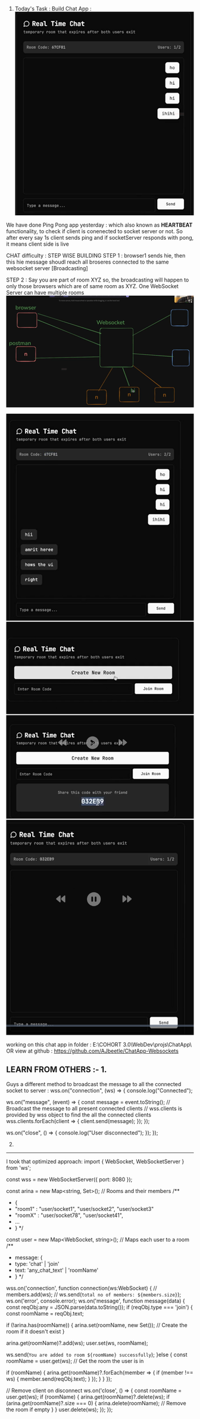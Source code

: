 1. Today's Task : Build Chat App : ![alt text](image.png)

We have done Ping Pong app yesterday : which also known as __HEARTBEAT__ functionality, to check if client is conenected to socket server or not. So after every say 1s client sends ping and if socketServer responds with pong, it means client side is live


CHAT difficulty : STEP WISE BUILDING
STEP 1 :  browser1 sends hie, then this hie message shoudl reach all broseres connected to the same websocket server [Broadcasting]

STEP 2 : Say you are part of room XYZ so, the broadcasting will happen to only those browsers which are of same room as XYZ. One WebSocket Server can have multiple rooms ![rooms in ws](image-5.png)

![UI_1](image-1.png)
![UI_2](image-2.png)
![UI_3](image-3.png)
![UI_4](image-4.png)

working on this chat app in folder : E:\COHORT 3.0\WebDev\projs\ChatApp\  OR view at github : https://github.com/AJbeetle/ChatApp-Websockets 



LEARN FROM OTHERS :-
1.
----------------------------------------------------------------------------------------------------
Guys a different method to broadcast the message to all the connected socket to server :
wss.on("connection", (ws) => {
console.log("Connected");

ws.on("message", (event) => {
const message = event.toString();
// Broadcast the message to all present connected clients
// wss.clients is provided by wss object to find the all the connected clients
wss.clients.forEach(client => {
client.send(message);
});
});

ws.on("close", () => {
console.log("User disconnected");
});
});


2.
----------------------------------------------------------------------------------------------------
I took that optimized approach:
import { WebSocket, WebSocketServer } from 'ws';

const wss = new WebSocketServer({ port: 8080 });

const arina = new Map<string, Set<WebSocket>>(); // Rooms and their members
/**
* {
* "room1" : "user/socket1", "user/socket2", "user/socket3"
* "roomX" : "user/socket78", "user/socket41",
* ...
* }
*/

const user = new Map<WebSocket, string>(); // Maps each user to a room
/**
* message: {
* type: 'chat' | 'join'
* text: 'any_chat_text' | 'roomName'
* }
*/


wss.on('connection', function connection(ws:WebSocket) {
// members.add(ws);
// ws.send(`total no of members: ${members.size}`);
ws.on('error', console.error);
ws.on('message', function message(data) {
const reqObj:any = JSON.parse(data.toString());
if (reqObj.type === 'join') {
const roomName = reqObj.text;

if (!arina.has(roomName)) {
arina.set(roomName, new Set()); // Create the room if it doesn't exist
}

arina.get(roomName)?.add(ws);
user.set(ws, roomName);

ws.send(`You are added to room ${roomName} successfully`);
}else {
const roomName = user.get(ws); // Get the room the user is in

if (roomName) {
arina.get(roomName)?.forEach(member => {
if (member !== ws) {
member.send(reqObj.text);
}
});
}
}
});

// Remove client on disconnect
ws.on('close', () => {
const roomName = user.get(ws);
if (roomName) {
arina.get(roomName)?.delete(ws);
if (arina.get(roomName)?.size === 0) {
arina.delete(roomName); // Remove the room if empty
}
}
user.delete(ws);
});
});


